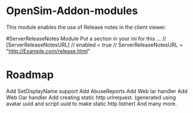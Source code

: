 # OpenSim-Addon-modules
This module enables the use of Release notes in the client viewer.


#ServerReleaseNotes Module
Put a section in your ini for this ...
            // [ServerReleaseNotesURL]
            //   enabled = true
            //   ServerReleaseNotesURL = "http://Example.com/release.html"
            
            
            
# Roadmap
Add SetDisplayName support
Add AbuseReports
Add Web Iar handler
Add Web Oar handler
Add creating static http urlrequest. (generated using avatar uuid and script uuid to make static http listner)
And many more.
